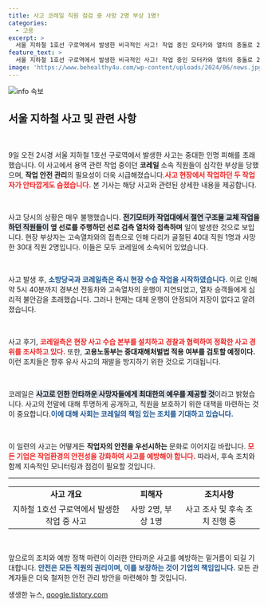 ```yaml
---
title: 사고 코레일 직원 점검 중 사망 2명 부상 1명!
categories:
  - 고용
excerpt: >
  서울 지하철 1호선 구로역에서 발생한 비극적인 사고! 작업 중인 모터카와 열차의 충돌로 2명이 사망하고 1명이 중상을 입었습니다. 코레일은 사고 원인 조사를 진행 중이며, 고용노동부는 중대재해처벌법 적용 여부를 검토할 예정입니다.
feature_text: >
  서울 지하철 1호선 구로역에서 발생한 비극적인 사고! 작업 중인 모터카와 열차의 충돌로 2명이 사망하고 1명이 중상을 입었습니다. 코레일은 사고 원인 조사를 진행 중이며, 고용노동부는 중대재해처벌법 적용 여부를 검토할 예정입니다.
image: 'https://www.behealthy4u.com/wp-content/uploads/2024/06/news.jpg'
---
```


<p><img src="https://www.behealthy4u.com/wp-content/uploads/2024/06/news.jpg" alt="info 속보" /></p>

<h2 data-ke-size="size26">서울 지하철 사고 및 관련 사항</h2>

<p data-ke-size="size16">&nbsp;</p>

<p>9일 오전 2시경 서울 지하철 1호선 구로역에서 발생한 사고는 중대한 인명 피해를 초래했습니다. 이 사고에서 용역 관련 작업 중이던 <b>코레일</b> 소속 직원들이 심각한 부상을 당했으며, <b>작업 안전 관리</b>의 필요성이 더욱 시급해졌습니다.<b><span style="color: #ee2323;">사고 현장에서 작업하던 두 작업자가 안타깝게도 숨졌습니다.</span></b> 본 기사는 해당 사고와 관련된 상세한 내용을 제공합니다.</p>

<p data-ke-size="size16">&nbsp;</p>

<p>사고 당시의 상황은 매우 불행했습니다. <b><span style="background-color: #21538527;">전기모터카 작업대에서 절연 구조물 교체 작업을 하던 직원들이</span></b> <b>옆 선로를 주행하던 선로 검측 열차와 접촉하며</b> 일이 발생한 것으로 보입니다. 현장 부상자는 고속열차와의 접촉으로 인해 다리가 골절된 40대 직원 1명과 사망한 30대 직원 2명입니다. 이들은 모두 코레일에 소속되어 있었습니다.</p>

<p data-ke-size="size16">&nbsp;</p>

<p>사고 발생 후, <b><span style="color: #1a5490;">소방당국과 코레일측은 즉시 현장 수습 작업을 시작하였습니다.</span></b> 이로 인해 약 5시 40분까지 경부선 전동차와 고속열차의 운행이 지연되었고, 열차 승객들에게 심리적 불안감을 초래했습니다. 그러나 현재는 대체 운행이 안정되어 지장이 없다고 알려졌습니다.</p>

<p data-ke-size="size16">&nbsp;</p>

<p>사고 후기, <b><span style="color: #ee2323;">코레일측은 현장 사고 수습 본부를 설치하고 경찰과 협력하여 정확한 사고 경위를 조사하고 있다.</span></b> 또한, <b>고용노동부는 중대재해처벌법 적용 여부를 검토할 예정이다.</b> 이런 조치들은 향후 유사 사고의 재발을 방지하기 위한 것으로 기대됩니다.</p>

<p data-ke-size="size16">&nbsp;</p>

<p>코레일은 <b><span style="background-color: #21538527;">사고로 인한 안타까운 사망자들에게 최대한의 예우를 제공할 것</span></b>이라고 밝혔습니다. 사고의 전말에 대해 투명하게 공개하고, 직원을 보호하기 위한 대책을 마련하는 것이 중요합니다.<b><span style="color: #1a5490;">이에 대해 사회는 코레일의 책임 있는 조치를 기대하고 있습니다.</span></b></p>

<p data-ke-size="size16">&nbsp;</p>

<p>이 일련의 사고는 어떻게든 <b>작업자의 안전을 우선시하는</b> 문화로 이어지길 바랍니다. <b><span style="color: #ee2323;">모든 기업은 작업환경의 안전성을 강화하여 사고를 예방해야 합니다.</span></b> 따라서, 후속 조치와 함께 지속적인 모니터링과 점검이 필요할 것입니다.</p>

<hr/>

<table style="width: 100%; border-collapse: collapse;">
  <tr>
    <td style="text-align: center; height: 17px;"><b>사고 개요</b></td>
    <td style="text-align: center; height: 17px;"><b>피해자</b></td>
    <td style="text-align: center; height: 17px;"><b>조치사항</b></td>
  </tr>
  <tr>
    <td style="text-align: center; height: 17px;">지하철 1호선 구로역에서 발생한 작업 중 사고</td>
    <td style="text-align: center; height: 17px;">사망 2명, 부상 1명</td>
    <td style="text-align: center; height: 17px;">사고 조사 및 후속 조치 진행 중</td>
  </tr>
</table>

<p data-ke-size="size16">&nbsp;</p>

<p>앞으로의 조치와 예방 정책 마련이 이러한 안타까운 사고를 예방하는 밑거름이 되길 기대합니다. <b><span style="color: #1a5490;">안전은 모든 직원의 권리이며, 이를 보장하는 것이 기업의 책임입니다.</span></b> 모든 관계자들은 더욱 철저한 안전 관리 방안을 마련해야 할 것입니다.</p>
생생한 뉴스, <a href="https://qoogle.tistory.com" rel="dofollow">qoogle.tistory.com</a>



